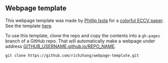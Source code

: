 ## <b>Webpage template</b>

This webpage template was made by [Phillip Isola](http://web.mit.edu/phillipi/) for a [colorful ECCV paper](http://richzhang.github.io/colorization/). See the template [here](https://richzhang.github.io/webpage-template).

To use this template, clone the repo and copy the contents into a `gh-pages` branch of a GitHub repo. That will automatically make a webpage under address [GITHUB_USERNAME.github.io/REPO_NAME](GITHUB_USERNAME.github.io/REPO_NAME).

```
git clone https://github.com/richzhang/webpage-template.git
```

